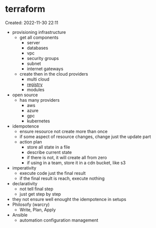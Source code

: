 # terraform
Created: 2022-11-30 22:11

 - provisioning infrastructure
	 - get all components
		 - server
		 - databases
		 - vpc 
		 - security groups
		 - subnet
		 - internet gateways
	 - create then in the cloud providers
		 - multi cloud
		 - [registry](https://registry.terraform.io/)
		 - modules
 - open source
	 - has many providers
		 - aws
		 - azure
		 - gpc
		 - kubernetes
 - idempotence
	 - ensure resource not create more than once
	 - if some aspect of resource changes, change just the update part
	 - action plan
		 - store all state in a file
		 - describe current state
		 - if there is not, it will create all from zero
		 - if using in a team, store it in a cdn bucket, like s3
 - imperativity
	 - execute code just the final result
	 - if the final result is reach, execute nothing
 - declarativity
	 - not tell final step
	 - just get step by step
 - they not ensure well enought the idempotence in setups
 - Philosofy (warcry)
	 - Write, Plan, Apply
 - Ansible
	 - automation configuration management
